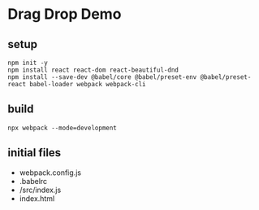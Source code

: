 # Drag Drop Demo
## setup
```
npm init -y
npm install react react-dom react-beautiful-dnd
npm install --save-dev @babel/core @babel/preset-env @babel/preset-react babel-loader webpack webpack-cli
```
## build
```
npx webpack --mode=development
```
## initial files
- webpack.config.js
- .babelrc
- /src/index.js
- index.html